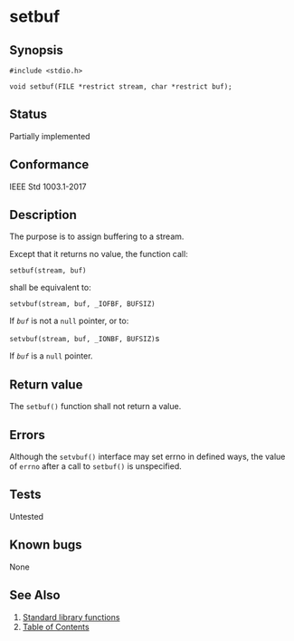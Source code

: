 # setbuf

## Synopsis

`#include <stdio.h>`

`void setbuf(FILE *restrict stream, char *restrict buf);`

## Status

Partially implemented

## Conformance

IEEE Std 1003.1-2017

## Description

The purpose is to assign buffering to a stream.

Except that it returns no value, the function call:

`setbuf(stream, buf)`

shall be equivalent to:

`setvbuf(stream, buf, _IOFBF, BUFSIZ)`

If _`buf`_ is not a `null` pointer, or to:

`setvbuf(stream, buf, _IONBF, BUFSIZ)`s

If _`buf`_ is a `null` pointer.

## Return value

The `setbuf()` function shall not return a value.

## Errors

Although the `setvbuf()` interface may set errno in defined ways, the value
of `errno` after a call to `setbuf()` is unspecified.

## Tests

Untested

## Known bugs

None

## See Also

1. [Standard library functions](../functions.md)
2. [Table of Contents](../../../README.md)
